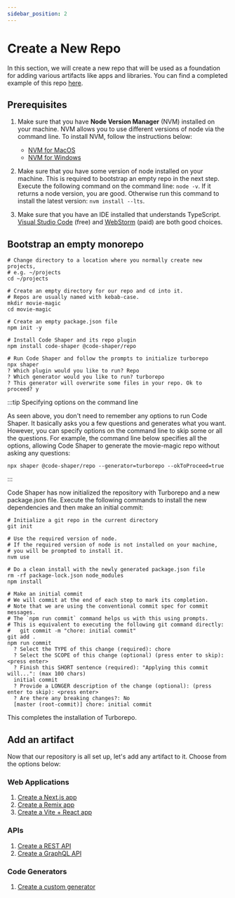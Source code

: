 ```yaml
---
sidebar_position: 2
---
```


# Create a New Repo

In this section, we will create a new repo that will be used as a foundation for
adding various artifacts like apps and libraries. You can find a completed
example of this repo [here](https://github.com/code-shaper/movie-magic).

## Prerequisites

1. Make sure that you have **Node Version Manager** (NVM) installed on your
   machine. NVM allows you to use different versions of node via the command
   line. To install NVM, follow the instructions below:

   - [NVM for MacOS](https://github.com/nvm-sh/nvm)
   - [NVM for Windows](https://github.com/coreybutler/nvm-windows)

2. Make sure that you have some version of node installed on your machine. This
   is required to bootstrap an empty repo in the next step. Execute the
   following command on the command line: `node -v`. If it returns a node
   version, you are good. Otherwise run this command to install the latest
   version: `nvm install --lts`.

3. Make sure that you have an IDE installed that understands TypeScript.
   [Visual Studio Code](https://code.visualstudio.com/) (free) and
   [WebStorm](https://www.jetbrains.com/webstorm/) (paid) are both good choices.

## Bootstrap an empty monorepo

```shell
# Change directory to a location where you normally create new projects,
# e.g. ~/projects
cd ~/projects

# Create an empty directory for our repo and cd into it.
# Repos are usually named with kebab-case.
mkdir movie-magic
cd movie-magic

# Create an empty package.json file
npm init -y

# Install Code Shaper and its repo plugin
npm install code-shaper @code-shaper/repo

# Run Code Shaper and follow the prompts to initialize turborepo
npx shaper
? Which plugin would you like to run? Repo
? Which generator would you like to run? turborepo
? This generator will overwrite some files in your repo. Ok to proceed? y
```

:::tip Specifying options on the command line

As seen above, you don't need to remember any options to run Code Shaper. It
basically asks you a few questions and generates what you want. However, you can
specify options on the command line to skip some or all the questions. For
example, the command line below specifies all the options, allowing Code Shaper
to generate the movie-magic repo without asking any questions:

```shell
npx shaper @code-shaper/repo --generator=turborepo --okToProceed=true
```

:::

Code Shaper has now initialized the repository with Turborepo and a new
package.json file. Execute the following commands to install the new
dependencies and then make an initial commit:

```shell
# Initialize a git repo in the current directory
git init

# Use the required version of node.
# If the required version of node is not installed on your machine,
# you will be prompted to install it.
nvm use

# Do a clean install with the newly generated package.json file
rm -rf package-lock.json node_modules
npm install

# Make an initial commit
# We will commit at the end of each step to mark its completion.
# Note that we are using the conventional commit spec for commit messages.
# The `npm run commit` command helps us with this using prompts.
# This is equivalent to executing the following git command directly:
#   git commit -m "chore: initial commit"
git add .
npm run commit
  ? Select the TYPE of this change (required): chore
  ? Select the SCOPE of this change (optional) (press enter to skip): <press enter>
  ? Finish this SHORT sentence (required): "Applying this commit will...": (max 100 chars)
  initial commit
  ? Provide a LONGER description of the change (optional): (press enter to skip): <press enter>
  ? Are there any breaking changes?: No
  [master (root-commit)] chore: initial commit
```

This completes the installation of Turborepo.

## Add an artifact

Now that our repository is all set up, let's add any artifact to it. Choose from
the options below:

### Web Applications

1. [Create a Next.js app](./create-a-nextjs-app)
2. [Create a Remix app](./create-a-remix-app.md)
3. [Create a Vite + React app](./create-a-vite-plus-react-app)

### APIs

1. [Create a REST API](./create-a-rest-api.md)
2. [Create a GraphQL API](./create-a-graphql-api.md)

### Code Generators

1. [Create a custom generator](./create-a-custom-generator)
